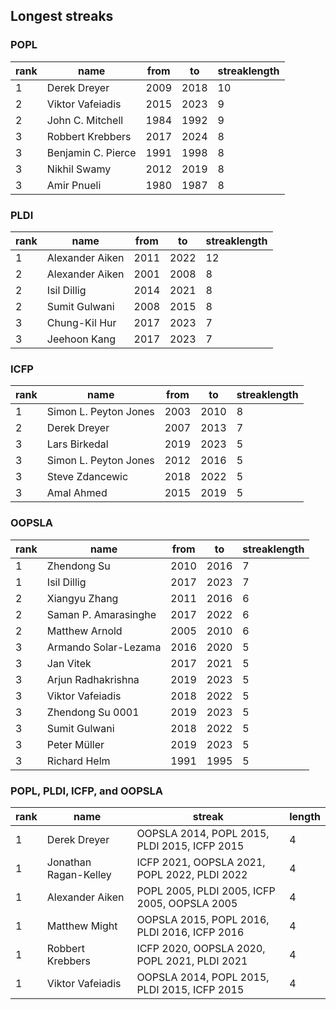 ## Longest streaks

### POPL

 rank |name| from |to| streaklength 
------|--------------------|------|------|--------------
1 | Derek Dreyer       | 2009 | 2018 |           10
2 | Viktor Vafeiadis   | 2015 | 2023 |            9
2 | John C. Mitchell   | 1984 | 1992 |            9
3 | Robbert Krebbers   | 2017 | 2024 |            8
3 | Benjamin C. Pierce | 1991 | 1998 |            8
3 | Nikhil Swamy       | 2012 | 2019 |            8
3 | Amir Pnueli        | 1980 | 1987 |            8

### PLDI

 rank | name| from |to| streaklength 
------|-----------------------|------|------|--------------
1 | Alexander Aiken | 2011 | 2022 |           12
2 | Alexander Aiken | 2001 | 2008 |            8
2 | Isil Dillig     | 2014 | 2021 |            8
2 | Sumit Gulwani   | 2008 | 2015 |            8
3 | Chung-Kil Hur   | 2017 | 2023 |            7
3 | Jeehoon Kang    | 2017 | 2023 |            7

### ICFP

 rank | name| from |to| streaklength 
------|-----------------------|------|------|--------------
1 | Simon L. Peyton Jones | 2003 | 2010 |            8
2 | Derek Dreyer          | 2007 | 2013 |            7
3 | Lars Birkedal         | 2019 | 2023 |            5
3 | Simon L. Peyton Jones | 2012 | 2016 |            5
3 | Steve Zdancewic       | 2018 | 2022 |            5
3 | Amal Ahmed            | 2015 | 2019 |            5

### OOPSLA

 rank | name | from |to| streaklength 
------|----------------------|------|------|--------------
1 | Zhendong Su          | 2010 | 2016 |            7
1 | Isil Dillig          | 2017 | 2023 |            7
2 | Xiangyu Zhang        | 2011 | 2016 |            6
2 | Saman P. Amarasinghe | 2017 | 2022 |            6
2 | Matthew Arnold       | 2005 | 2010 |            6
3 | Armando Solar-Lezama | 2016 | 2020 |            5
3 | Jan Vitek            | 2017 | 2021 |            5
3 | Arjun Radhakrishna   | 2019 | 2023 |            5
3 | Viktor Vafeiadis     | 2018 | 2022 |            5
3 | Zhendong Su 0001     | 2019 | 2023 |            5
3 | Sumit Gulwani        | 2018 | 2022 |            5
3 | Peter Müller         | 2019 | 2023 |            5
3 | Richard Helm         | 1991 | 1995 |            5

### POPL, PLDI, ICFP, and OOPSLA

 rank |name | streak| length 
-----|-------------------------------------|------|-------------------
1 | Derek Dreyer                        | OOPSLA 2014, POPL 2015, PLDI 2015, ICFP 2015 |            4
1 | Jonathan Ragan-Kelley               | ICFP 2021, OOPSLA 2021, POPL 2022, PLDI 2022 |            4
1 | Alexander Aiken                     | POPL 2005, PLDI 2005, ICFP 2005, OOPSLA 2005 |            4
1 | Matthew Might                       | OOPSLA 2015, POPL 2016, PLDI 2016, ICFP 2016 |            4
1 | Robbert Krebbers                    | ICFP 2020, OOPSLA 2020, POPL 2021, PLDI 2021 |            4
1 | Viktor Vafeiadis                    | OOPSLA 2014, POPL 2015, PLDI 2015, ICFP 2015 |            4
